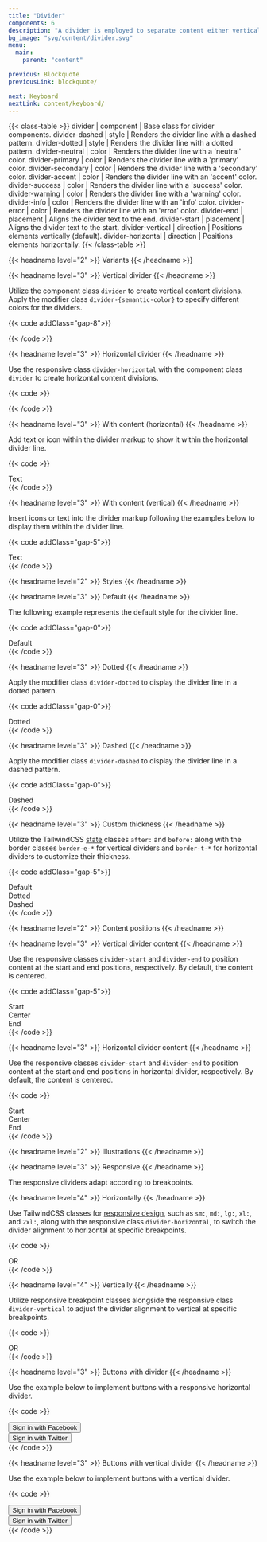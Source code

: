 ```yaml
---
title: "Divider"
components: 6
description: "A divider is employed to separate content either vertically or horizontally."
bg_image: "svg/content/divider.svg"
menu:
  main:
    parent: "content"

previous: Blockquote
previousLink: blockquote/

next: Keyboard
nextLink: content/keyboard/
---
```


<!-- Class table -->

{{< class-table >}}
divider | component | Base class for divider components.
divider-dashed | style | Renders the divider line with a dashed pattern.
divider-dotted | style | Renders the divider line with a dotted pattern.
divider-neutral | color | Renders the divider line with a 'neutral' color.
divider-primary | color | Renders the divider line with a 'primary' color.
divider-secondary | color | Renders the divider line with a 'secondary' color.
divider-accent | color | Renders the divider line with an 'accent' color.
divider-success | color | Renders the divider line with a 'success' color.
divider-warning | color | Renders the divider line with a 'warning' color.
divider-info | color | Renders the divider line with an 'info' color.
divider-error | color | Renders the divider line with an 'error' color.
divider-end | placement | Aligns the divider text to the end.
divider-start | placement | Aligns the divider text to the start.
divider-vertical | direction | Positions elements vertically (default).
divider-horizontal | direction | Positions elements horizontally.
{{< /class-table >}}

<!-------------------- Variants -------------------->

{{< headname level="2" >}} Variants {{< /headname >}}

<!-- Vertical divider -->

{{< headname level="3" >}} Vertical divider {{< /headname >}}

Utilize the component class `divider` to create vertical content divisions. Apply the modifier class `divider-{semantic-color}` to specify different colors for the dividers.

{{< code addClass="gap-8">}}

<div class="divider"></div>
<div class="divider divider-neutral"></div>
<div class="divider divider-primary"></div>
<div class="divider divider-secondary"></div>
<div class="divider divider-accent"></div>
<div class="divider divider-info"></div>
<div class="divider divider-success"></div>
<div class="divider divider-warning"></div>
<div class="divider divider-error"></div>
{{< /code >}}

<!-- Horizontal divider -->

{{< headname level="3" >}} Horizontal divider {{< /headname >}}

Use the responsive class `divider-horizontal` with the component class `divider` to create horizontal content divisions.

{{< code >}}

<div class="flex h-60 flex-wrap gap-8">
  <div class="divider divider-horizontal"></div>
  <div class="divider divider-horizontal divider-neutral"></div>
  <div class="divider divider-horizontal divider-primary"></div>
  <div class="divider divider-horizontal divider-secondary"></div>
  <div class="divider divider-horizontal divider-accent"></div>
  <div class="divider divider-horizontal divider-info"></div>
  <div class="divider divider-horizontal divider-success"></div>
  <div class="divider divider-horizontal divider-warning"></div>
  <div class="divider divider-horizontal divider-error"></div>
</div>
{{< /code >}}

<!-- With content (horizontal) -->

{{< headname level="3" >}} With content (horizontal) {{< /headname >}}

Add text or icon within the divider markup to show it within the horizontal divider line.

{{< code >}}

<div class="flex h-60 flex-wrap gap-5">
  <div class="divider divider-horizontal">Text</div>
  <div class="divider divider-horizontal"><span class="flex items-center justify-center"><span class="icon-[tabler--sun] size-5"></span></span> </div>
</div>
{{< /code >}}

<!-- With content (vertical) -->

{{< headname level="3" >}} With content (vertical) {{< /headname >}}

Insert icons or text into the divider markup following the examples below to display them within the divider line.

{{< code addClass="gap-5">}}

<div class="divider">Text</div>
<div class="divider"><span class="flex items-center justify-center"><span class="icon-[tabler--crown] size-5"></span></span></div>
{{< /code >}}

<!-------------------- Styles -------------------->

{{< headname level="2" >}} Styles {{< /headname >}}

<!-- Default -->

{{< headname level="3" >}} Default {{< /headname >}}

The following example represents the default style for the divider line.

{{< code addClass="gap-0">}}

<div class="divider">Default</div>
{{< /code >}}

<!-- Dotted -->

{{< headname level="3" >}} Dotted {{< /headname >}}

Apply the modifier class `divider-dotted` to display the divider line in a dotted pattern.

{{< code addClass="gap-0">}}

<div class="divider divider-dotted">Dotted</div>
{{< /code >}}

<!-- Dashed -->

{{< headname level="3" >}} Dashed {{< /headname >}}

Apply the modifier class `divider-dashed` to display the divider line in a dashed pattern.

{{< code addClass="gap-0">}}

<div class="divider divider-dashed">Dashed</div>
{{< /code >}}

<!-- Custom thickness -->

{{< headname level="3" >}} Custom thickness {{< /headname >}}

Utilize the TailwindCSS <a href="https://tailwindcss.com/docs/hover-focus-and-other-states#before-and-after" target="_blank" class="link link-primary">state</a> classes `after:` and `before:` along with the border classes `border-e-*` for vertical dividers and `border-t-*` for horizontal dividers to customize their thickness.

{{< code addClass="gap-5">}}

<div class="divider after:border-t-2 before:border-t-2">Default</div>
<div class="divider divider-dotted after:border-t-4 before:border-t-4">Dotted</div>
<div class="divider divider-dashed after:border-t-8 before:border-t-8">Dashed</div>
{{< /code >}}

<!-- Content positions -->

{{< headname level="2" >}} Content positions {{< /headname >}}

<!-- Vertical divider content -->

{{< headname level="3" >}} Vertical divider content {{< /headname >}}

Use the responsive classes `divider-start` and `divider-end` to position content at the start and end positions, respectively. By default, the content is centered.

{{< code addClass="gap-5">}}

<div class="divider divider-start">Start</div>
<div class="divider">Center</div>
<div class="divider divider-end">End</div>
{{< /code >}}

<!-- Horizontal divider content -->

{{< headname level="3" >}} Horizontal divider content {{< /headname >}}

Use the responsive classes `divider-start` and `divider-end` to position content at the start and end positions in horizontal divider, respectively. By default, the content is centered.

{{< code >}}

<div class="flex h-60 gap-5">
  <div class="divider divider-start divider-horizontal">Start</div>
  <div class="divider divider-horizontal">Center</div>
  <div class="divider divider-end divider-horizontal">End</div>
</div>
{{< /code >}}

<!-------------------- Illustrations -------------------->

{{< headname level="2" >}} Illustrations {{< /headname >}}

<!-- Responsive -->

{{< headname level="3" >}} Responsive {{< /headname >}}

The responsive dividers adapt according to breakpoints.

<!-- Horizontally -->

{{< headname level="4" >}} Horizontally {{< /headname >}}

Use TailwindCSS classes for <a href="https://tailwindcss.com/docs/responsive-design#targeting-a-breakpoint-range" target="_blank" class="link link-primary">responsive design</a>, such as `sm:`, `md:`, `lg:`, `xl:`, and `2xl:`, along with the responsive class `divider-horizontal`, to switch the divider alignment to horizontal at specific breakpoints.

{{< code >}}

<div class="flex w-full flex-col gap-5 lg:flex-row">
  <div class="shadow-base-300/20 bg-base-200 grid h-32 grow place-items-center shadow-sm"></div>
  <div class="divider lg:divider-horizontal">OR</div>
  <div class="shadow-base-300/20 bg-base-200 grid h-32 grow place-items-center shadow-sm"></div>
</div>
{{< /code >}}

<!-- Vertically -->

{{< headname level="4" >}} Vertically {{< /headname >}}

Utilize responsive breakpoint classes alongside the responsive class `divider-vertical` to adjust the divider alignment to vertical at specific breakpoints.

{{< code >}}

<div class="flex w-full gap-5 lg:flex-col">
  <div class="shadow-base-300/20 bg-base-200 grid h-32 grow place-items-center shadow-sm"></div>
  <div class="divider divider-horizontal lg:divider-vertical">OR</div>
  <div class="shadow-base-300/20 bg-base-200 grid h-32 grow place-items-center shadow-sm"></div>
</div>
{{< /code >}}

<!-- Buttons with divider -->

{{< headname level="3" >}} Buttons with divider {{< /headname >}}

Use the example below to implement buttons with a responsive horizontal divider.

{{< code >}}

<div class="flex w-fit flex-col gap-5 lg:flex-row">
  <div class="grid grow place-items-center">
    <button class="btn btn-soft [--btn-color:#1877F2] [--btn-fg:#1877F2]">
      <span class="icon-[tabler--brand-facebook]"></span>
      Sign in with Facebook
    </button>
  </div>
  <div class="divider lg:divider-horizontal"></div>
  <div class="grid grow place-items-center">
    <button class="btn btn-soft [--btn-color:#1da1f2] [--btn-fg:#1da1f2]">
      <span class="icon-[tabler--brand-x]"></span>
      Sign in with Twitter
    </button>
  </div>
</div>
{{< /code >}}

<!-- Buttons with vertical divider -->

{{< headname level="3" >}} Buttons with vertical divider {{< /headname >}}

Use the example below to implement buttons with a vertical divider.

{{< code >}}

<div class="flex w-fit flex-col gap-5">
  <div class="grid grow place-items-center">
    <button class="btn btn-soft [--btn-color:#1877F2] [--btn-fg:#1877F2]">
      <span class="icon-[tabler--brand-facebook]"></span>
      Sign in with Facebook
    </button>
  </div>
  <div class="divider divider-vertical"></div>
  <div class="grid grow place-items-center">
    <button class="btn btn-soft w-full [--btn-color:#1da1f2] [--btn-fg:#1da1f2]">
      <span class="icon-[tabler--brand-x]"></span>
      Sign in with Twitter
    </button>
  </div>
</div>
{{< /code >}}

